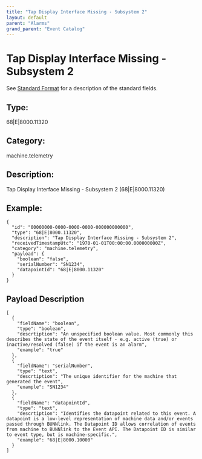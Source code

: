 ```yaml
---
title: "Tap Display Interface Missing - Subsystem 2"
layout: default
parent: "Alarms"
grand_parent: "Event Catalog"
---
```


# Tap Display Interface Missing - Subsystem 2

See [Standard Format](/event-subscriptions/event-format) for a description of the standard fields.

## Type:

68\|E\|8000.11320

## Category:

machine.telemetry

## Description: 

Tap Display Interface Missing - Subsystem 2 (68\|E\|8000.11320)

## Example:

```
{
  "id": "00000000-0000-0000-0000-000000000000",
  "type": "68|E|8000.11320",
  "description": "Tap Display Interface Missing - Subsystem 2",
  "receivedTimestampUtc": "1970-01-01T00:00:00.000000000Z",
  "category": "machine.telemetry",
  "payload": {
    "boolean": "false",
    "serialNumber": "SN1234",
    "datapointId": "68|E|8000.11320"
  }
}
```

## Payload Description

```
[
  {
    "fieldName": "boolean",
    "type": "boolean",
    "descrtiption": "An unspecified boolean value. Most commonly this describes the state of the event itself - e.g. active (true) or inactive/resolved (false) if the event is an alarm",
    "example": "true"
  },
  {
    "fieldName": "serialNumber",
    "type": "text",
    "descrtiption": "The unique identifier for the machine that generated the event",
    "example": "SN1234"
  },
  {
    "fieldName": "datapointId",
    "type": "text",
    "descrtiption": "Identifies the datapoint related to this event. A datapoint is a low-level representation of machine data and/or events passed through BUNNlink. The Datapoint ID allows correlation of events from machine to BUNNlink to the Event API. The Datapoint ID is similar to event type, but is machine-specific.",
    "example": "68|E|8000.10000"
  }
]
```

